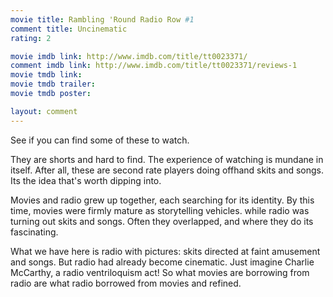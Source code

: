 ```yaml
---
movie title: Rambling 'Round Radio Row #1
comment title: Uncinematic
rating: 2

movie imdb link: http://www.imdb.com/title/tt0023371/
comment imdb link: http://www.imdb.com/title/tt0023371/reviews-1
movie tmdb link: 
movie tmdb trailer: 
movie tmdb poster: 

layout: comment
---
```


See if you can find some of these to watch.

They are shorts and hard to find. The experience of watching is mundane in itself. After all, these are second rate players doing offhand skits and songs. Its the idea that's worth dipping into.

Movies and radio grew up together, each searching for its identity. By this time, movies were firmly mature as storytelling vehicles. while radio was turning out skits and songs. Often they overlapped, and where they do its fascinating. 

What we have here is radio with pictures: skits directed at faint amusement and songs. But radio had already become cinematic. Just imagine Charlie McCarthy, a radio ventriloquism act! So what movies are borrowing from radio are what radio borrowed from movies and refined.